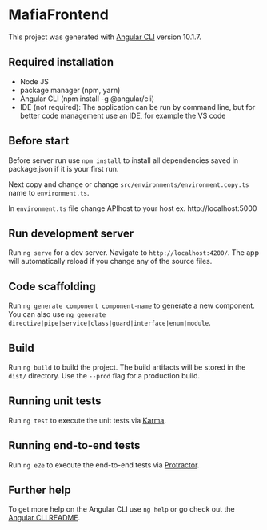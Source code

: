 # MafiaFrontend

This project was generated with [Angular CLI](https://github.com/angular/angular-cli) version 10.1.7.

## Required installation

- Node JS
- package manager (npm, yarn)
- Angular CLI (npm install -g @angular/cli)
- IDE (not required): The application can be run by command line, but for better code management use an IDE, for example the VS code

## Before start

Before server run use `npm install` to install all dependencies saved in package.json if it is your first run.

Next copy and change or change `src/environments/environment.copy.ts` name to `environment.ts`. 

In `environment.ts` file change APIhost to your host ex. http://localhost:5000

## Run development server

Run `ng serve` for a dev server. Navigate to `http://localhost:4200/`. The app will automatically reload if you change any of the source files.

## Code scaffolding

Run `ng generate component component-name` to generate a new component. You can also use `ng generate directive|pipe|service|class|guard|interface|enum|module`.

## Build

Run `ng build` to build the project. The build artifacts will be stored in the `dist/` directory. Use the `--prod` flag for a production build.

## Running unit tests

Run `ng test` to execute the unit tests via [Karma](https://karma-runner.github.io).

## Running end-to-end tests

Run `ng e2e` to execute the end-to-end tests via [Protractor](http://www.protractortest.org/).

## Further help

To get more help on the Angular CLI use `ng help` or go check out the [Angular CLI README](https://github.com/angular/angular-cli/blob/master/README.md).

